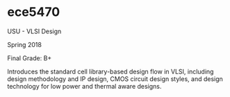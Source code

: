 # ece5470
USU - VLSI Design

Spring 2018

Final Grade: B+

Introduces the standard cell library-based design flow in VLSI, including design methodology and IP design, CMOS circuit design styles, and design technology for low power and thermal aware designs.
